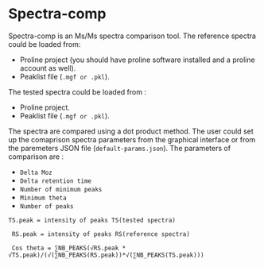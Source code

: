 # Spectra-comp
Spectra-comp is an Ms/Ms spectra comparison tool. The reference spectra could be loaded from:
* Proline project (you should have proline software installed and a proline account as well). 
* Peaklist file (<code>.mgf or .pkl</code>).

The tested spectra could be loaded from :

* Proline project. 
* Peaklist file (<code>.mgf or .pkl</code>).

The spectra are compared using a dot product method. The user could set up the comaprison spectra parameters from the graphical interface or from the paremeters JSON file (<code>default-params.json</code>).
The parameters of comparison are :
* <code>Delta Moz</code>
* <code>Delta retention time</code>   
* <code>Number of minimum peaks</code>    
* <code>Minimum theta</code>    
* <code>Number of peaks</code>   

 <code>TS.peak = intensity of peaks TS(tested spectra)</code> 
 
 <code> RS.peak = intensity of peaks RS(reference spectra)</code> 
 
 <code> Cos theta = ∑NB_PEAKS(√RS.peak * √TS.peak)/(√(∑NB_PEAKS(RS.peak))*√(∑NB_PEAKS(TS.peak)))</code> 
